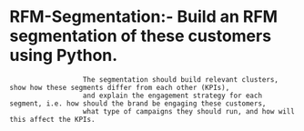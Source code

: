 # RFM-Segmentation:-  Build an RFM segmentation of these customers using Python. 
                      The segmentation should build relevant clusters, show how these segments differ from each other (KPIs),
                      and explain the engagement strategy for each segment, i.e. how should the brand be engaging these customers,
                      what type of campaigns they should run, and how will this affect the KPIs.
